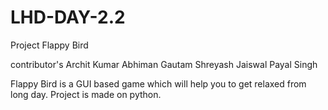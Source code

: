 # LHD-DAY-2.2
Project Flappy Bird 

contributor's Archit Kumar Abhiman Gautam Shreyash Jaiswal Payal Singh

Flappy Bird is a GUI based game which will help you to get relaxed from long day.
Project is made on python.
